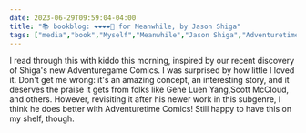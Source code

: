 ---date: 2023-06-29T09:59:04-04:00title: "📚 bookblog: ❤️❤️❤️❤️🖤 for Meanwhile, by Jason Shiga"tags: ["media","book","Myself","Meanwhile","Jason Shiga","Adventuretime Comics","Gene Luen Yang","Scott McCloud","comics"]---I read through this with kiddo this morning, inspired by our recent discovery of Shiga's new Adventuregame Comics. I was surprised by how little I loved it. Don't get me wrong: it's an amazing concept, an interesting story, and it deserves the praise it gets from folks like Gene Luen Yang,Scott McCloud, and others. However, revisiting it after his newer work in this subgenre, I think he does better with Adventuretime Comics! Still happy to have this on my shelf, though.